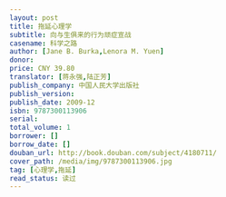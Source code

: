 ```yaml
---
layout: post
title: 拖延心理学
subtitle: 向与生俱来的行为顽症宣战
casename: 科学之路
author: [Jane B. Burka,Lenora M. Yuen]
donor: 
price: CNY 39.80
translator: [蒋永强,陆正芳]
publish_company: 中国人民大学出版社
publish_version: 
publish_date: 2009-12
isbn: 9787300113906
serial: 
total_volume: 1
borrower: []
borrow_date: []
douban_url: http://book.douban.com/subject/4180711/
cover_path: /media/img/9787300113906.jpg
tag: [心理学,拖延]
read_status: 读过
---
```

